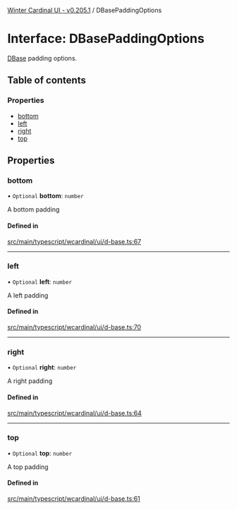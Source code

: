 [Winter Cardinal UI - v0.205.1](../index.md) / DBasePaddingOptions

# Interface: DBasePaddingOptions

[DBase](../classes/DBase.md) padding options.

## Table of contents

### Properties

- [bottom](DBasePaddingOptions.md#bottom)
- [left](DBasePaddingOptions.md#left)
- [right](DBasePaddingOptions.md#right)
- [top](DBasePaddingOptions.md#top)

## Properties

### bottom

• `Optional` **bottom**: `number`

A bottom padding

#### Defined in

[src/main/typescript/wcardinal/ui/d-base.ts:67](https://github.com/winter-cardinal/winter-cardinal-ui/blob/v0.205.1/src/main/typescript/wcardinal/ui/d-base.ts#L67)

___

### left

• `Optional` **left**: `number`

A left padding

#### Defined in

[src/main/typescript/wcardinal/ui/d-base.ts:70](https://github.com/winter-cardinal/winter-cardinal-ui/blob/v0.205.1/src/main/typescript/wcardinal/ui/d-base.ts#L70)

___

### right

• `Optional` **right**: `number`

A right padding

#### Defined in

[src/main/typescript/wcardinal/ui/d-base.ts:64](https://github.com/winter-cardinal/winter-cardinal-ui/blob/v0.205.1/src/main/typescript/wcardinal/ui/d-base.ts#L64)

___

### top

• `Optional` **top**: `number`

A top padding

#### Defined in

[src/main/typescript/wcardinal/ui/d-base.ts:61](https://github.com/winter-cardinal/winter-cardinal-ui/blob/v0.205.1/src/main/typescript/wcardinal/ui/d-base.ts#L61)

